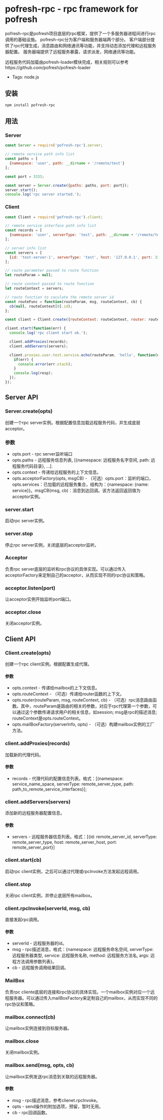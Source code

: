 # pofresh-rpc - rpc framework for pofresh
pofresh-rpc是pofresh项目底层的rpc框架，提供了一个多服务器进程间进行rpc调用的基础设施。
pofresh-rpc分为客户端和服务器端两个部分。
客户端部分提供了rpc代理生成，消息路由和网络通讯等功能，并支持动态添加代理和远程服务器配置。
服务器端提供了远程服务暴露，请求派发，网络通讯等功能。

远程服务代码加载由pofresh-loader模块完成，相关规则可以参考https://github.com/pofresh/pofresh-loader

+ Tags: node.js

## 安装
```
npm install pofresh-rpc
```

## 用法
### Server
``` javascript
const Server = require('pofresh-rpc').server;

// remote service path info list
const paths = [
  {namespace: 'user', path: __dirname + '/remote/test'}
];

const port = 3333;

const server = Server.create({paths: paths, port: port});
server.start();
console.log('rpc server started.');
```

### Client
``` javascript
const Client = require('pofresh-rpc').client;

// remote service interface path info list
const records = [
  {namespace: 'user', serverType: 'test', path: __dirname + '/remote/test'}
];

// server info list
const servers = [
  {id: 'test-server-1', serverType: 'test', host: '127.0.0.1', port: 3333}
];

// route parameter passed to route function
let routeParam = null;

// route context passed to route function
let routeContext = servers;

// route function to caculate the remote server id
const routeFunc = function(routeParam, msg, routeContext, cb) {
  cb(null, routeContext[0].id);
};

const client = Client.create({routeContext: routeContext, router: routeFunc});

client.start(function(err) {
  console.log('rpc client start ok.');

  client.addProxies(records);
  client.addServers(servers);

  client.proxies.user.test.service.echo(routeParam, 'hello', function(err, resp) {
    if(err) {
      console.error(err.stack);
    }
    console.log(resp);
  });
});
```

## Server API
### Server.create(opts)
创建一个rpc server实例。根据配置信息加载远程服务代码，并生成底层acceptor。
### 参数
+ opts.port - rpc server监听端口
+ opts.paths - 远程服务信息列表, [{namespace: 远程服务名字空间, path: 远程服务代码目录}, ...].
+ opts.context - 传递给远程服务的上下文信息。
+ opts.acceptorFactory(opts, msgCB) - （可选）opts.port：监听的端口，opts.services：已加载的远程服务集合，结构为：{namespace: {name: service}}。msgCB(msg, cb)：消息到达回调。该方法返回返回值为acceptor实例。

### server.start
启动rpc server实例。

### server.stop
停止rpc server实例，关闭底层的acceptor监听。

### Acceptor
负责rpc server底层的监听和rpc协议的具体实现。可以通过传入acceptorFactory来定制自己的acceptor，从而实现不同的rpc协议和策略。

### acceptor.listen(port)
让acceptor实例开始监听port端口。

### acceptor.close
关闭acceptor实例。

## Client API
### Client.create(opts)
创建一个rpc client实例。根据配置生成代理。
#### 参数
+ opts.context - 传递给mailbox的上下文信息。
+ opts.routeContext - （可选）传递给router函数的上下文。
+ opts.router(routeParam, msg, routeContext, cb) - （可选）rpc消息路由函数。其中，routeParam是路由的相关的参数，对应于rpc代理第一个参数，可以通过这个参数传递请求用户的相关信息，如session; msg是rpc的描述消息; routeContext是opts.routeContext。
+ opts.mailBoxFactory(serverInfo, opts) - （可选）构建mailbox实例的工厂方法。

### client.addProxies(records)
加载新的代理代码。
#### 参数
+ records - 代理代码的配置信息列表。格式：[{namespace: service_name_space, serverType: remote_server_type, path: path_to_remote_service_interfaces}];

### client.addServers(servers)
添加新的远程服务器配置信息。
#### 参数
+ servers - 远程服务器信息列表。格式：[{id: remote_server_id, serverType: remote_server_type, host: remote_server_host, port: remote_server_port}]

### client.start(cb)
启动rpc client实例，之后可以通过代理或rpcInvoke方法发起远程调用。

### client.stop
关闭rpc client实例，并停止底层所有mailbox。

### client.rpcInvoke(serverId, msg, cb)
直接发起rpc调用。
#### 参数
+ serverId - 远程服务器的id。
+ msg - rpc描述消息，格式：{namespace: 远程服务命名空间, serverType: 远程服务器类型, service: 远程服务名称, method: 远程服务方法名, args: 远程方法调用参数列表}。
+ cb - 远程服务调用结果回调。

### MailBox
负责rpc cliente底层的连接和rpc协议的具体实现。一个mailbox实例对应一个远程服务器。可以通过传入mailBoxFactory来定制自己的mailbox，从而实现不同的rpc协议和策略。

### mailbox.connect(cb)
让mailbox实例连接到目标服务器。

### mailbox.close
关闭mailbox实例。

### mailbox.send(msg, opts, cb)
让mailbox实例发送rpc消息到关联的远程服务器。
#### 参数
+ msg - rpc描述消息，参考clienet.rpcInvoke。
+ opts - send操作的附加选项，预留，暂时无用。
+ cb - rpc回调函数。
